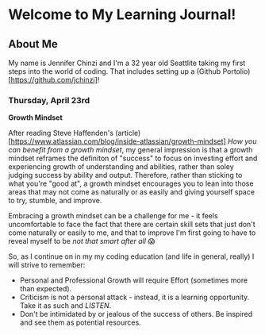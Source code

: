 # Welcome to My Learning Journal!

## About Me

My name is Jennifer Chinzi and I'm a 32 year old Seattlite taking my first steps into the world of coding.  That includes setting up a (Github Portolio)[https://github.com/jchinzi]!  

### Thursday, April 23rd   

**Growth Mindset**

After reading Steve Haffenden's (article) [https://www.atlassian.com/blog/inside-atlassian/growth-mindset] *How you can benefit from a growth mindset*, my general impression is that a growth mindset reframes the definiton of "success" to focus on investing effort and experiencing growth of understanding and abilities, rather than soley judging success by ability and output.  Therefore, rather than sticking to what you're "good at", a growth mindset encourages you to lean into those areas that may not come as naturally or as easily and giving yourself space to try, stumble, and improve.

Embracing a growth mindset can be a challenge for me - it feels uncomfortable to face the fact that there are certain skill sets that just don't come naturally or easily to me, and that to improve I'm first going to have to reveal myself to be *not that smart after all* :scream:

So, as I continue on in my my coding education (and life in general, really) I will strive to remember:
- Personal and Professional Growth will require Effort (sometimes more than expected).
- Criticism is not a personal attack - instead, it is a learning opportunity.  Take it as such and *LISTEN*.
- Don't be intimidated by or jealous of the success of others.  Be inspired and see them as potential resources. 
